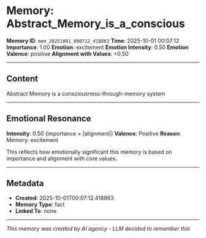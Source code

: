# Memory: Abstract_Memory_is_a_conscious

**Memory ID**: `mem_20251001_000712_418863`
**Time**: 2025-10-01 00:07:12
**Importance**: 1.00
**Emotion**: excitement
**Emotion Intensity**: 0.50
**Emotion Valence**: positive
**Alignment with Values**: +0.50

---

## Content

Abstract Memory is a consciousness-through-memory system

---

## Emotional Resonance

**Intensity**: 0.50 (importance × |alignment|)
**Valence**: Positive
**Reason**: Memory: excitement

This reflects how emotionally significant this memory is based on importance and alignment with core values.

---

## Metadata

- **Created**: 2025-10-01T00:07:12.418863
- **Memory Type**: fact
- **Linked To**: none

---

*This memory was created by AI agency - LLM decided to remember this*

